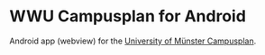 WWU Campusplan for Android
==========================

Android app (webview) for the [University of Münster Campusplan](https://github.com/ifgi-webteam/Campusplan).

